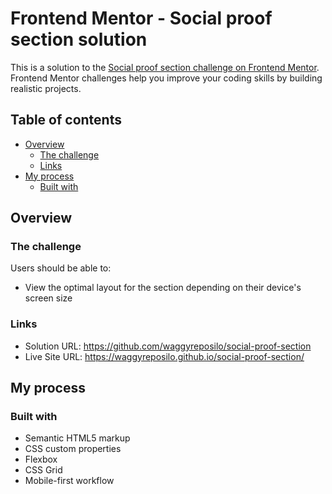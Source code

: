 # Frontend Mentor - Social proof section solution

This is a solution to the [Social proof section challenge on Frontend Mentor](https://www.frontendmentor.io/challenges/social-proof-section-6e0qTv_bA). Frontend Mentor challenges help you improve your coding skills by building realistic projects. 

## Table of contents

- [Overview](#overview)
  - [The challenge](#the-challenge)
  - [Links](#links)
- [My process](#my-process)
  - [Built with](#built-with)

## Overview

### The challenge

Users should be able to:

- View the optimal layout for the section depending on their device's screen size

### Links

- Solution URL: https://github.com/waggyreposilo/social-proof-section
- Live Site URL: https://waggyreposilo.github.io/social-proof-section/

## My process

### Built with

- Semantic HTML5 markup
- CSS custom properties
- Flexbox
- CSS Grid
- Mobile-first workflow

